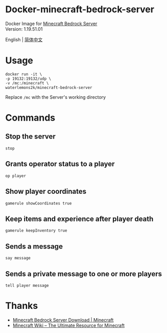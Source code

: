# Docker-minecraft-bedrock-server
Docker Image for [Minecraft Bedrock Server](https://www.minecraft.net/en-us/download/server/bedrock)  
Version: 1.19.51.01

English | [简体中文](README.zh-CN.md)
# Usage
```
docker run -it \
-p 19132:19132/udp \
-v /mc:/minecraft \
waterlemons2k/minecraft-bedrock-server
```
Replace `/mc` with the Server's working directory
# Commands
## Stop the server
```
stop
```
## Grants operator status to a player
```
op player
```
## Show player coordinates
```
gamerule showCoordinates true
```
## Keep items and experience after player death
```
gamerule keepInventory true
```
## Sends a message
```
say message
```
## Sends a private message to one or more players
```
tell player message
```
# Thanks
- [Minecraft Bedrock Server Download | Minecraft](https://www.minecraft.net/en-us/download/server/bedrock)
- [Minecraft Wiki – The Ultimate Resource for Minecraft](https://minecraft.fandom.com/)